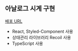 ## 아날로그 시계 구현
<a href="https://famous-bubblegum-47d572.netlify.app/">배포 URL</a>

- React, Styled-Component 사용
- 상태관리 라이브러리 Recoil 사용
- TypeScript 사용
